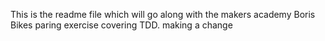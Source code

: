 This is the readme file which will go along with the makers academy Boris Bikes paring exercise covering TDD. making a change 
